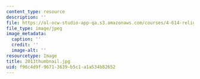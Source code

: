 ```yaml
---
content_type: resource
description: ''
file: https://ol-ocw-studio-app-qa.s3.amazonaws.com/courses/4-614-religious-architecture-and-islamic-cultures-fall-2002/f96c4d9f96713639b5c1a1a534b82652_2013thumbnail.jpg
file_type: image/jpeg
image_metadata:
  caption: ''
  credit: ''
  image-alt: ''
resourcetype: Image
title: 2013thumbnail.jpg
uid: f96c4d9f-9671-3639-b5c1-a1a534b82652
---
```

